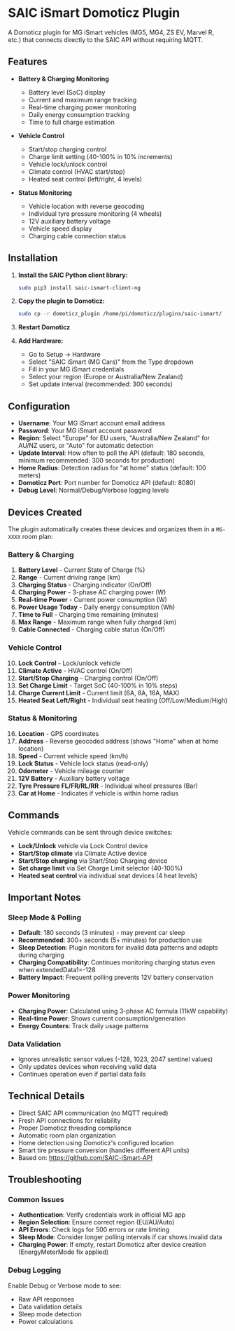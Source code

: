 # SAIC iSmart Domoticz Plugin

A Domoticz plugin for MG iSmart vehicles (MG5, MG4, ZS EV, Marvel R, etc.) that connects directly to the SAIC API without requiring MQTT.

## Features

- **Battery & Charging Monitoring**
  - Battery level (SoC) display
  - Current and maximum range tracking
  - Real-time charging power monitoring
  - Daily energy consumption tracking
  - Time to full charge estimation
  
- **Vehicle Control**
  - Start/stop charging control
  - Charge limit setting (40-100% in 10% increments)
  - Vehicle lock/unlock control
  - Climate control (HVAC start/stop)
  - Heated seat control (left/right, 4 levels)
  
- **Status Monitoring**
  - Vehicle location with reverse geocoding
  - Individual tyre pressure monitoring (4 wheels)
  - 12V auxiliary battery voltage
  - Vehicle speed display
  - Charging cable connection status

## Installation

1. **Install the SAIC Python client library:**
   ```bash
   sudo pip3 install saic-ismart-client-ng
   ```

2. **Copy the plugin to Domoticz:**
   ```bash
   sudo cp -r domoticz_plugin /home/pi/domoticz/plugins/saic-ismart/
   ```

3. **Restart Domoticz**

4. **Add Hardware:**
   - Go to Setup -> Hardware
   - Select "SAIC iSmart (MG Cars)" from the Type dropdown
   - Fill in your MG iSmart credentials
   - Select your region (Europe or Australia/New Zealand)
   - Set update interval (recommended: 300 seconds)

## Configuration

- **Username**: Your MG iSmart account email address
- **Password**: Your MG iSmart account password  
- **Region**: Select "Europe" for EU users, "Australia/New Zealand" for AU/NZ users, or "Auto" for automatic detection
- **Update Interval**: How often to poll the API (default: 180 seconds, minimum recommended: 300 seconds for production)
- **Home Radius**: Detection radius for "at home" status (default: 100 meters)
- **Domoticz Port**: Port number for Domoticz API (default: 8080)
- **Debug Level**: Normal/Debug/Verbose logging levels

## Devices Created

The plugin automatically creates these devices and organizes them in a `MG-XXXX` room plan:

### Battery & Charging
1. **Battery Level** - Current State of Charge (%)
2. **Range** - Current driving range (km)  
3. **Charging Status** - Charging indicator (On/Off)
4. **Charging Power** - 3-phase AC charging power (W)
5. **Real-time Power** - Current power consumption (W)
6. **Power Usage Today** - Daily energy consumption (Wh)
7. **Time to Full** - Charging time remaining (minutes)
8. **Max Range** - Maximum range when fully charged (km)
9. **Cable Connected** - Charging cable status (On/Off)

### Vehicle Control
10. **Lock Control** - Lock/unlock vehicle
11. **Climate Active** - HVAC control (On/Off)
12. **Start/Stop Charging** - Charging control (On/Off)
13. **Set Charge Limit** - Target SoC (40-100% in 10% steps)
14. **Charge Current Limit** - Current limit (6A, 8A, 16A, MAX)
15. **Heated Seat Left/Right** - Individual seat heating (Off/Low/Medium/High)

### Status & Monitoring
16. **Location** - GPS coordinates
17. **Address** - Reverse geocoded address (shows "Home" when at home location)
18. **Speed** - Current vehicle speed (km/h)
19. **Lock Status** - Vehicle lock status (read-only)
20. **Odometer** - Vehicle mileage counter
21. **12V Battery** - Auxiliary battery voltage
22. **Tyre Pressure FL/FR/RL/RR** - Individual wheel pressures (Bar)
23. **Car at Home** - Indicates if vehicle is within home radius

## Commands

Vehicle commands can be sent through device switches:
- **Lock/Unlock** vehicle via Lock Control device
- **Start/Stop climate** via Climate Active device  
- **Start/Stop charging** via Start/Stop Charging device
- **Set charge limit** via Set Charge Limit selector (40-100%)
- **Heated seat control** via individual seat devices (4 heat levels)

## Important Notes

### Sleep Mode & Polling
- **Default**: 180 seconds (3 minutes) - may prevent car sleep
- **Recommended**: 300+ seconds (5+ minutes) for production use
- **Sleep Detection**: Plugin monitors for invalid data patterns and adapts during charging
- **Charging Compatibility**: Continues monitoring charging status even when extendedData1=-128
- **Battery Impact**: Frequent polling prevents 12V battery conservation

### Power Monitoring
- **Charging Power**: Calculated using 3-phase AC formula (11kW capability)
- **Real-time Power**: Shows current consumption/generation
- **Energy Counters**: Track daily usage patterns

### Data Validation
- Ignores unrealistic sensor values (-128, 1023, 2047 sentinel values)
- Only updates devices when receiving valid data
- Continues operation even if partial data fails

## Technical Details

- Direct SAIC API communication (no MQTT required)
- Fresh API connections for reliability
- Proper Domoticz threading compliance
- Automatic room plan organization
- Home detection using Domoticz's configured location
- Smart tire pressure conversion (handles different API units)
- Based on: https://github.com/SAIC-iSmart-API

## Troubleshooting

### Common Issues
- **Authentication**: Verify credentials work in official MG app
- **Region Selection**: Ensure correct region (EU/AU/Auto)
- **API Errors**: Check logs for 500 errors or rate limiting
- **Sleep Mode**: Consider longer polling intervals if car shows invalid data
- **Charging Power**: If empty, restart Domoticz after device creation (EnergyMeterMode fix applied)

### Debug Logging
Enable Debug or Verbose mode to see:
- Raw API responses
- Data validation details
- Sleep mode detection
- Power calculations
